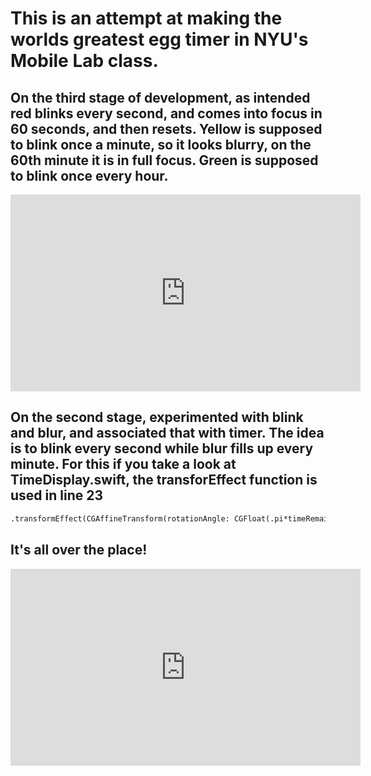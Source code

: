 # This is an attempt at making the worlds greatest egg timer in NYU's Mobile Lab class. 


## On the third stage of development,  as intended red blinks every second, and comes into focus in 60 seconds, and then resets. Yellow is supposed to blink once a minute, so it looks blurry, on the 60th minute it is in full focus. Green is supposed to blink once every hour.

<iframe width="560" height="315" src="https://www.youtube.com/embed/K5V6C260MyM?start=34" frameborder="0" allow="accelerometer; autoplay; encrypted-media; gyroscope; picture-in-picture" allowfullscreen></iframe>

## On the second stage, experimented with blink and blur, and associated that with timer. The idea is to blink every second while blur fills up every minute. For this if you take a look at TimeDisplay.swift, the transforEffect function is used in line 23

```markdown
.transformEffect(CGAffineTransform(rotationAngle: CGFloat(.pi*timeRemaining)))
```
## It's all over the place!

<iframe width="560" height="315" src="https://www.youtube.com/embed/u2P-6bNUz5A?start=34" frameborder="0" allow="accelerometer; autoplay; encrypted-media; gyroscope; picture-in-picture" allowfullscreen></iframe>






